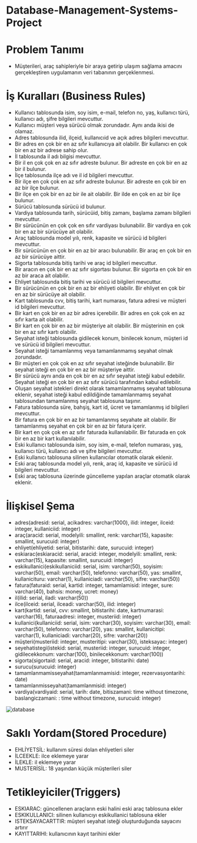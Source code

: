 # Database-Management-Systems-Project
# Problem Tanımı
+ Müşterileri, araç sahipleriyle bir araya getirip ulaşım sağlama amacını gerçekleştiren uygulamanın veri 
tabanının gerçeklenmesi.

# İş Kuralları (Business Rules)
+ Kullanıcı tablosunda isim, soy isim, e-mail, telefon no, yaş, kullanıcı türü, kullanıcı adı, şifre
bilgileri mevcuttur.
+ Kullanıcı müşteri veya sürücü olmak zorundadır. Aynı anda ikisi de olamaz.
+ Adres tablosunda ilid, ilçeid, kullanıcıid ve açık adres bilgileri mevcuttur.
+ Bir adres en çok bir en az sıfır kullanıcıya ait olabilir. Bir kullanıcı en çok bir en az bir adrese 
sahip olur.
+ İl tablosunda il adı bilgisi mevcuttur.
+ Bir il en çok çok en az sıfır adreste bulunur. Bir adreste en çok bir en az bir il bulunur.
+ İlçe tablosunda ilçe adı ve il id bilgileri mevcuttur.
+ Bir ilçe en çok çok en az sıfır adreste bulunur. Bir adreste en çok bir en az bir ilçe bulunur.
+ Bir ilçe en çok bir en az bir ile ait olabilir. Bir ilde en çok en az bir ilçe bulunur.
+ Sürücü tablosunda sürücü id bulunur.
+ Vardiya tablosunda tarih, sürücüid, bitiş zamanı, başlama zamanı bilgileri mevcuttur.
+ Bir sürücünün en çok çok en sıfır vardiyası bulunabilir. Bir vardiya en çok bir en az bir 
 sürücüye ait olabilir.
+ Araç tablosunda model yılı, renk, kapasite ve sürücü id bilgileri mevcuttur.
+ Bir sürücünün en çok bir en az bir aracı bulunabilir. Bir araç en çok bir en az bir sürücüye 
aittir.
+ Sigorta tablosunda bitiş tarihi ve araç id bilgileri mevcuttur.
+ Bir aracın en çok bir en az sıfır sigortası bulunur. Bir sigorta en çok bir en az bir araca ait 
olabilir.
+ Ehliyet tablosunda bitiş tarihi ve sürücü id bilgileri mevcuttur.
+ Bir sürücünün en çok bir en az bir ehliyeti olabilir. Bir ehliyet en çok bir en az bir sürücüye ait 
olabilir.
+ Kart tablosunda cvv, bitiş tarihi, kart numarası, fatura adresi ve müşteri id bilgileri mevcuttur.
+ Bir kart en çok bir en az bir adres içerebilir. Bir adres en çok çok en az sıfır karta ait olabilir.
+ Bir kart en çok bir en az bir müşteriye ait olabilir. Bir müşterinin en çok bir en az sıfır kartı 
olabilir.
+ Seyahat isteği tablosunda gidilecek konum, binilecek konum, müşteri id ve sürücü id bilgileri 
mevcuttur.
+ Seyahat isteği tamamlanmış veya tamamlanmamış seyahat olmak zorundadır.
+ Bir müşteri en çok çok en az sıfır seyahat isteğinde bulunabilir. Bir seyahat isteği en çok bir en 
az bir müşteriye aittir.
+ Bir sürücü aynı anda en çok bir en az sıfır seyahat isteği kabul edebilir. Seyahat isteği en çok 
bir en az sıfır sürücü tarafından kabul edilebilir.
+ Oluşan seyahat istekleri direkt olarak tamamlanmamış seyahat tablosuna eklenir, seyahat 
isteği kabul edildiğinde tamamlanmamış seyahat tablosundan tamamlanmış seyahat 
tablosuna taşınır.
+ Fatura tablosunda süre, bahşiş, kart id, ücret ve tamamlanmış id bilgileri mevcuttur.
+ Bir fatura en çok bir en az bir tamamlanmış seyahate ait olabilir. Bir tamamlanmış seyahat en 
çok bir en az bir fatura içerir.
+ Bir kart en çok çok en az sıfır faturada kullanılabilir. Bir faturada en çok bir en az bir kart 
kullanılabilir.
+ Eski kullanıcı tablosunda isim, soy isim, e-mail, telefon numarası, yaş, kullanıcı türü, kullanıcı 
adı ve şifre bilgileri mevcuttur.
+ Eski kullanıcı tablosuna silinen kullanıcılar otomatik olarak eklenir.
+ Eski araç tablosunda model yılı, renk, araç id, kapasite ve sürücü id bilgileri mevcuttur.
+ Eski araç tablosuna üzerinde güncelleme yapılan araçlar otomatik olarak eklenir.
# İlişkisel Şema
+ adres(adresid: serial, acikadres: varchar(1000), ilid: integer, ilceid: integer, kullaniciid: integer)
+ araç(aracid: serial, modelyili: smallint, renk: varchar(15), kapasite: smallint, surucuid: integer)
+ ehliyet(ehliyetid: serial, bitistarihi: date, surucuid: integer)
+ eskiarac(eskiaracid: serial, aracid: integer, modelyili: smallint, renk: varchar(15), kapasite: 
smallint, surucuid: integer)
+ eskikullanici(eskikullaniciid: serial, isim: varchar(50), soyisim: varchar(50), email: varchar(50), 
telefonno: varchar(50), yas: smallint, kullanicituru: varchar(1), kullaniciadi: varchar(50), sifre: 
varchar(50))
+ fatura(faturaid: serial, kartid: integer, tamamlamisid: integer, sure: varchar(40), bahsis: 
money, ucret: money)
+ il(ilid: serial, iladi: varchar(50))
+ ilce(ilceid: serial, ilceadi: varchar(50), ilid: integer)
+ kart(kartid: serial, cvv: smallint, bitistarihi: date, kartnumarasi: varchar(16), faturaadresi: 
integer, musteriid: integer)
+ kullanici(kullaniciid: serial, isim: varchar(30), soyisim: varchar(30), email: varchar(50), 
telefonno: varchar(20), yas: smallint, kullanicitipi: varchar(1), kullaniciadi: varchar(20), sifre: 
varchar(20))
+ müşteri(musteriid: integer, musteritipi: varchar(30), isteksayac: integer)
+ seyehatistegi(istekid: serial, musteriid: integer, surucuid: integer, gidilecekkonum: 
varchar(100), binilecekkonum: varchar(100))
+ sigorta(sigortaid: serial, aracid: integer, bitistarihi: date)
+ surucu(surucuid: integer)
+ tamamlanmamisseyahat(tamamlanmamisid: integer, rezervasyontarihi: date)
+ tamamlanmisseyahat(tamamlanmisid: integer)
+ vardiya(vardiyaid: serial, tarih: date, bitiszamani: time without timezone, baslangiczamani: : 
time without timezone, surucuid: integer)


![database](https://user-images.githubusercontent.com/95939881/215474500-f917c6d1-6c13-4709-a4fb-63b4c883675f.png)

# Saklı Yordam(Stored Procedure)
+ EHLİYETSİL: kullanım süresi dolan ehliyetleri siler
+ İLCEEKLE: ilce eklemeye yarar
+ İLEKLE: il eklemeye yarar
+ MUSTERİSİL: 18 yaşından küçük müşterileri siler

# Tetikleyiciler(Triggers)
+ ESKIARAC: güncellenen araçların eski halini eski araç tablosuna ekler
+ ESKIKULLANICI: silinen kullanıcıyı eskikullanici tablosuna ekler
+ ISTEKSAYACARTTIR: müşteri seyahat isteği oluşturduğunda sayacını artırır
+ KAYITTARIHI: kullanıcının kayıt tarihini ekler
